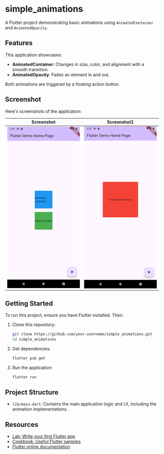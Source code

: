 # simple_animations

A Flutter project demonstrating basic animations using `AnimatedContainer` and `AnimatedOpacity`.

## Features

This application showcases:
- **AnimatedContainer**: Changes in size, color, and alignment with a smooth transition.
- **AnimatedOpacity**: Fades an element in and out.

Both animations are triggered by a floating action button.

## Screenshot

Here's screenshots of the application:

| Screenshot | Screenshot1 |
| :---: | :---: |
| <img src="screenshots/screenshot.png" alt="App Login Page" width="250"/> | <img src="screenshots/screenshot1.png" alt="App Login Page" width="250"/> |

## Getting Started

To run this project, ensure you have Flutter installed. Then:

1. Clone this repository:
   ```bash
   git clone https://github.com/your-username/simple_animations.git
   cd simple_animations
   ```
2. Get dependencies:
   ```bash
   flutter pub get
   ```
3. Run the application:
   ```bash
   flutter run
   ```

## Project Structure

- `lib/main.dart`: Contains the main application logic and UI, including the animation implementations.

## Resources

- [Lab: Write your first Flutter app](https://docs.flutter.dev/get-started/codelab)
- [Cookbook: Useful Flutter samples](https://docs.flutter.dev/cookbook)
- [Flutter online documentation](https://docs.flutter.dev/)
